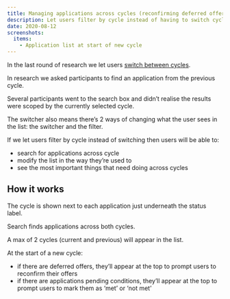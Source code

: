 ```yaml
---
title: Managing applications across cycles (reconfirming deferred offers)
description: Let users filter by cycle instead of having to switch cycles
date: 2020-08-12
screenshots:
  items:
    - Application list at start of new cycle
---
```


In the last round of research we let users [switch between cycles](/manage-teacher-training-applications/switching-between-cycles/).

In research we asked participants to find an application from the previous cycle.

Several participants went to the search box and didn’t realise the results were scoped by the currently selected cycle.

The switcher also means there’s 2 ways of changing what the user sees in the list: the switcher and the filter.

If we let users filter by cycle instead of switching then users will be able to:

* search for applications across cycle
* modify the list in the way they’re used to
* see the most important things that need doing across cycles

## How it works

The cycle is shown next to each application just underneath the status label.

Search finds applications across both cycles.

A max of 2 cycles (current and previous) will appear in the list.

At the start of a new cycle:

* if there are deferred offers, they’ll appear at the top to prompt users to reconfirm their offers
* if there are applications pending conditions, they’ll appear at the top to prompt users to mark them as ‘met’ or ‘not met’
